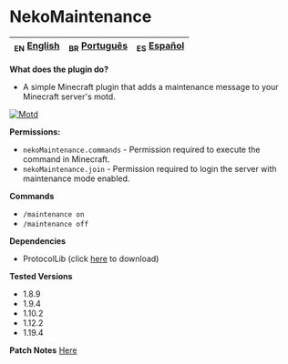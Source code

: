# NekoMaintenance

| <sub>EN</sub> [English](README.md) | <sub>BR</sub> [Português](br/README_BR.md) | <sub>ES</sub> [Español](es/README_ES.md) |
|--------------------------------------|--------------------------------------------|------------------------------------------|

**What does the plugin do?**

- A simple Minecraft plugin that adds a maintenance message to your Minecraft server's motd.

[![Motd](https://i.imgur.com/JhrNS67.png)]()

**Permissions:**

- `nekoMaintenance.commands` - Permission required to execute the command in Minecraft.
- `nekoMaintenance.join` - Permission required to login the server with maintenance mode enabled.

**Commands**

- `/maintenance on`
- `/maintenance off`

**Dependencies**

- ProtocolLib (click [here](https://www.spigotmc.org/resources/protocollib.1997/) to download)

**Tested Versions**

- 1.8.9
- 1.9.4
- 1.10.2
- 1.12.2
- 1.19.4

**Patch Notes** [Here](patch_notes.md)
